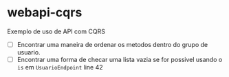 # webapi-cqrs
Exemplo de uso de API com CQRS

- [ ] Encontrar uma maneira de ordenar os metodos dentro do grupo de usuario.
- [ ] Encontrar uma forma de checar uma lista vazia se for possivel usando o `is` em `UsuarioEndpoint` line 42
